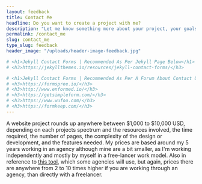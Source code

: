 ```yaml
---
layout: feedback
title: Contact Me
headline: Do you want to create a project with me?
description: "Let me know something more about your project, your goals, and who you are. Please fill the form below to get in contact with me."
permalink: /contact_me
slug: contact_me
type_slug: feedback
header_image: "/uploads/header-image-feedback.jpg"

# <h1>Jekyll Contact Forms | Recommended As Per Jekyll Page Below</h1>
# <h3>https://jekyllthemes.io/resources/jekyll-contact-forms/</h3>

# <h1>Jekyll Contact Forms | Recommended As Per A Forum About Contact Using Jekyll</h1>
# <h3>https://formspree.io/</h3>
# <h3>http://www.enformed.io/</h3>
# <h3>https://getsimpleform.com/</h3>
# <h3>https://www.wufoo.com/</h3>
# <h3>https://formkeep.com/</h3>
---
```


A website project rounds up anywhere between $1,000 to $10,000 USD, depending on each projects spectrum and the resources involved, the time required, the number of pages, the complexity of the design or development, and the features needed. My prices are based around my 5 years working in an agency although mine are a bit smaller, as I'm working independently and mostly by myself in a free-lancer work model. Also in reference to <a href="https://designagency.io/">this tool</a>, which some agencies will use, but again, prices there are anywhere from 2 to 10 times higher if you are working through an agency, than directly with a freelancer.




<!--{% comment %}

[Mensaje Para Vender en Facebook (el que escribí a Laura) y luego] ... Estoy en proceso de hacerlo responsive (para celulares y tablet) y agregarle traducción al español.

1. This will allow me to add plugins with licences without extra cost, use (better/more specialized) stock galleries like 'shutterstock', or even allow me to outsource work like logo development to a designer, still being me in charge of the strategy and identity concept, if we are doing a logo for your brand.

{% endcomment %}-->
